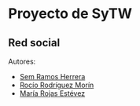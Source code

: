 Proyecto de SyTW
========

## Red social

Autores:
* [Sem Ramos Herrera](https://campusvirtual.ull.es/1415/user/view.php?id=2643&course=5678)
* [Rocío Rodríguez Morín](https://campusvirtual.ull.es/1415/user/view.php?id=6590&course=5678)
* [María Rojas Estévez](https://campusvirtual.ull.es/1415/user/view.php?id=15022&course=5678)
